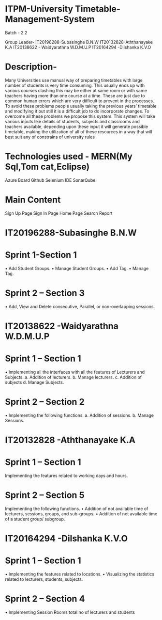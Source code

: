 # ITPM-University Timetable-Management-System

Batch - 2.2

Group Leader- IT20196288-Subasinghe B.N.W
 IT20132828-Aththanayake K.A
 IT20138622 - Waidyarathna W.D.M.U.P
 IT20164294 -Dilshanka K.V.O

# Description-    
Many Universities use manual way of preparing timetables with large number of students is very time consuming. This usually ends up with various courses clashing this may be either at same room or with same teachers having more than one course at a time. 
                          These are just due to common human errors which are very difficult to prevent in the processes. To avoid these problems people usually taking the previous years’ timetable and modifying it but still it is a difficult job to do incorporate changes. To overcome all these problems we propose this system. This system will take various inputs like details of students, subjects and classrooms and teachers available, depending upon these input it will generate possible timetable, making the utilization of all of these resources in a way that will best suit any of constrains of university rules
 
 # Technologies used - MERN(My Sql,Tom cat,Eclipse)
 Azure Board
 Github
 Selenium IDE
 SonarQube
 
 # Main Content
Sign Up Page
Sign In Page
Home Page
Search 
Report 

                         
# IT20196288-Subasinghe B.N.W
# Sprint 1-Section 1
•	Add Student Groups.
•	Manage Student Groups.
•	Add Tag.
•	Manage Tag.
# Sprint 2 – Section 3
•	Add, View and Delete consecutive, Parallel, or non-overlapping sessions.

# IT20138622 -Waidyarathna W.D.M.U.P
# Sprint 1 – Section 1
•	Implementing all the interfaces with all the features of Lecturers and Subjects.
a.	Addition of lecturers.
b.	Manage lecturers.
c.	Addition of subjects
d.	Manage Subjects.
# Sprint 2 – Section 2
•	Implementing the following functions.
a.	Addition of sessions.
b.	Manage Sessions.

# IT20132828 -Aththanayake K.A
# Sprint 1 – Section 1
Implementing the features related to working days and hours.
# Sprint 2 – Section 5
Implementing the following functions.
•	Addition of not available time of lecturers, sessions, groups, and sub-groups.
•	Addition of not available time of a student group/ subgroup.

# IT20164294 -Dilshanka K.V.O
# Sprint 1 – Section 1
•	Implementing the features related to locations.
•	Visualizing the statistics related to lecturers, students, subjects.
# Sprint 2 – Section 4
•	Implementing Session Rooms total no of lecturers and students













